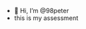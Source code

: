 - 👋 Hi, I’m @98peter
- this is my assessment 

<!---
98peter/98peter is a ✨ special ✨ repository because its `README.md` (this file) appears on your GitHub profile.
You can click the Preview link to take a look at your changes.
--->
